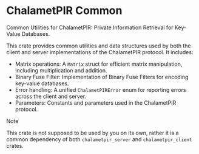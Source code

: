 # ChalametPIR Common

Common Utilities for ChalametPIR: Private Information Retrieval for Key-Value Databases.

This crate provides common utilities and data structures used by both the client and server implementations of the ChalametPIR protocol.  It includes:

- Matrix operations: A `Matrix` struct for efficient matrix manipulation, including multiplication and addition.
- Binary Fuse Filter: Implementation of Binary Fuse Filters for encoding key-value databases.
- Error handling: A unified `ChalametPIRError` enum for reporting errors across the client and server.
- Parameters: Constants and parameters used in the ChalametPIR protocol.

> [!NOTE]
> This crate is not supposed to be used by you on its own, rather it is a common dependency of both `chalametpir_server` and `chalametpir_client` crates.
